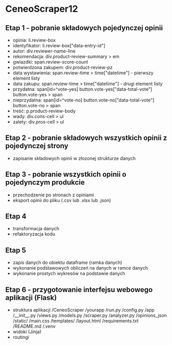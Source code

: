 # CeneoScraper12
## Etap 1 - pobranie składowych pojedynczej opinii
- opinia: li.review-box
- identyfikator: li.review-box["data-entry-id"]
- autor: div.reviewer-name-line
- rekomendacja: div.product-review-summary > em
- gwiazdki: span.review-score-count
- potwierdzona zakupem: div.product-review-pz
- data wystawienia: span.review-time > time["datetime"] - pierwszy element listy
- data zakupu: span.review-time > time["datetime"] - drugi element listy
- przydatna: span[id=^vote-yes]
             button.vote-yes["data-total-vote"]
             button.vote-yes > span
- nieprzydatna: span[id=^vote-no]
             button.vote-no["data-total-vote"]
             button.vote-no > span
- treść: p.product-review-body
- wady: div.cons-cell > ul
- zalety: div.pros-cell > ul

## Etap 2 - pobranie składowych wszystkich opinii z pojedynczej strony
- zapisanie składowych opinii w złozonej strukturze danych
## Etap 3 - pobranie wszystkich opinii o pojedynczym produkcie
- przechodzenie po stronach z opiniami
- eksport opinii do pliku (.csv lub .xlsx lub .json)
## Etap 4
- transformacja danych
- refaktoryzacja kodu

## Etap 5
- zapis danych do obiektu dataframe (ramka danych)
- wykonanie podstawowych obliczeń na danych w ramce danych
- wykonanie prostych wykresów na podstawie danych

## Etap 6 - przygotowanie interfejsu webowego aplikacji (Flask)
- struktura aplikacji
    /CeneoScraper
        /yourapp
            /run.py
            /config.py
            /app
                /\_\_init\_\_.py
                /views.py
                /models.py
                /scraper.py
                /analyzer.py
                /opinions\_json
                /static/
                    /main.css
                /templates/
                    /layout.html
                /requirements.txt
                /README.md
                /.venv
- widoki (Jinja)
- routingi